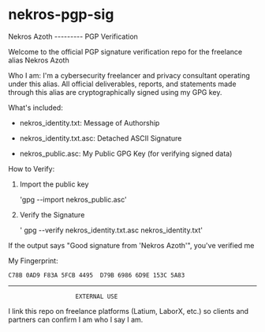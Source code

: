 # nekros-pgp-sig

Nekros Azoth --------- PGP Verification

Welcome to the official PGP signature verification repo for the freelance alias Nekros Azoth

Who I am:
I'm a cybersecurity freelancer and privacy consultant operating under this alias. All official deliverables, reports, and statements made through this alias are cryptographically signed using my GPG key. 

What's included:

- nekros_identity.txt: Message of Authorship

- nekros_identity.txt.asc: Detached ASCII Signature 

- nekros_public.asc: My Public GPG Key (for verifying signed data) 

How to Verify:

1. Import the public key

    'gpg --import nekros_public.asc'
    
2. Verify the Signature

    ' gpg --verify nekros_identity.txt.asc nekros_identity.txt'
    
If the output says "Good signature from 'Nekros Azoth'", you've verified me

My Fingerprint:

    C78B 0AD9 F83A 5FCB 4495  D79B 6986 6D9E 153C 5A83
    
______________________________________________________________________________________________________________________________________________________________________________________________
                       EXTERNAL USE
                       
 I link this repo on freelance platforms (Latium, LaborX, etc.) so clients and partners can confirm I am who I say I am.
 
